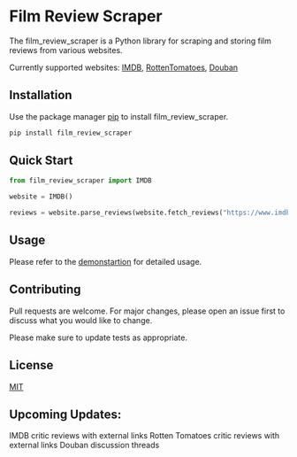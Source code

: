 # Film Review Scraper

The film_review_scraper is a Python library for scraping and storing film reviews from various websites.

Currently supported websites: [IMDB]('https://www.imdb.com/'), [RottenTomatoes]('https://www.rottentomatoes.com/'), [Douban]('https://movie.douban.com/')

## Installation

Use the package manager [pip](https://pip.pypa.io/en/stable/) to install film_review_scraper.

```bash
pip install film_review_scraper
```

## Quick Start

```python
from film_review_scraper import IMDB

website = IMDB()

reviews = website.parse_reviews(website.fetch_reviews("https://www.imdb.com/title/tt0780504/reviews?ref_=tt_urv"))
```

## Usage

Please refer to the [demonstartion]("demonstration.ipynb") for detailed usage.

## Contributing

Pull requests are welcome. For major changes, please open an issue first
to discuss what you would like to change.

Please make sure to update tests as appropriate.

## License

[MIT](https://choosealicense.com/licenses/mit/)

## Upcoming Updates:

IMDB critic reviews with external links
Rotten Tomatoes critic reviews with external links
Douban discussion threads

